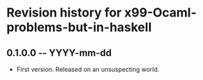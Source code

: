 # Revision history for x99-Ocaml-problems-but-in-haskell

## 0.1.0.0 -- YYYY-mm-dd

* First version. Released on an unsuspecting world.
